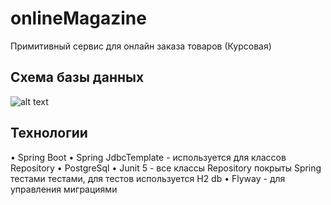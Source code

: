 # onlineMagazine
Примитивный сервис для онлайн заказа товаров (Курсовая)
## Схема базы данных
![alt text](onlineMagazine/bd_screen.png)
## Технологии
• Spring Boot
• Spring JdbcTemplate - используется для классов Repository
• PostgreSql
• Junit 5 - все классы Repository покрыты Spring тестами тестами, для тестов используется H2 db
• Flyway - для управления миграциями 
